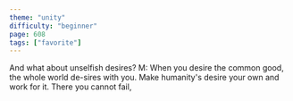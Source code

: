 ```yaml
---
theme: "unity"
difficulty: "beginner"
page: 608
tags: ["favorite"]
---
```


And what about unselfish desires? M: When you desire the common good, the whole world de-sires with you. Make humanity's desire your own and work for it. There you cannot fail,
